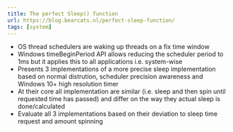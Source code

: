 ```yaml
---
title: The perfect Sleep() function
url: https://blog.bearcats.nl/perfect-sleep-function/
tags: [system]
---
```


- OS thread schedulers are waking up threads on a fix time window
- Windows timeBeginPeriod API allows reducing the scheduler period to 1ms but it applies this to all applications i.e. system-wise
- Presents 3 implementations of a more precise sleep implementation based on normal distrution, scheduler precision awareness and Windows 10+ high resolution timer
- At their core all implementation are similar (i.e. sleep and then spin until requested time has passed) and differ on the way they actual sleep is done/calculated
- Evaluate all 3 implementations based on their deviation to sleep time request and amount spinning 
